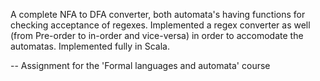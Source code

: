 A complete NFA to DFA converter, both automata's having functions for checking acceptance of regexes. Implemented a regex converter as well
(from Pre-order to in-order and vice-versa) in order to accomodate the automatas. Implemented fully in Scala.

-- Assignment for the 'Formal languages and automata' course
